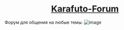 # <a style="margin-left:30%; width:40%;" href="http://ce43178.tmweb.ru/">Karafuto-Forum</a>
Форум для общения на любые темы.
![image](https://user-images.githubusercontent.com/89770620/169253772-b818210d-cf8c-4670-945b-b5f64cdc8c1a.png)
